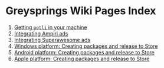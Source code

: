﻿Greysprings Wiki Pages Index
============================

1. [Getting `potli` in your machine][wiki201]
2. [Integrating Ampiri ads][wiki202]
3. [Integrating Superawesome ads][wiki203]
4. [Windows platform: Creating packages and release to Store ][wiki204]
5. [Android platform: Creating packages and release to Store ][wiki205]
6. [Apple platform: Creating packages and release to Store ][wiki206]

[wiki201]: </markwiki/wiki201>
[wiki202]: </markwiki/wiki202>
[wiki203]: </markwiki/wiki203>
[wiki204]: </markwiki/wiki204>
[wiki205]: </markwiki/wiki205>
[wiki206]: </markwiki/wiki206>
